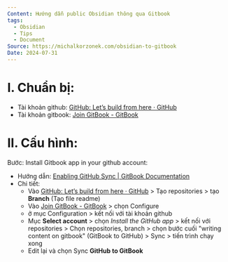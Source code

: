 ```yaml
---
Content: Hướng dẫn public Obsidian thông qua Gitbook
tags:
  - Obsidian
  - Tips
  - Document
Source: https://michalkorzonek.com/obsidian-to-gitbook
Date: 2024-07-31
---
```

# I. Chuẩn bị:
- Tài khoản github: [GitHub: Let’s build from here · GitHub](https://github.com/)
- Tài khoản gitbook: [Join GitBook - GitBook](https://app.gitbook.com/)
# II. Cấu hình:
Bước: Install Gitbook app in your github account:
- Hướng dẫn: [Enabling GitHub Sync | GitBook Documentation](https://docs.gitbook.com/integrations/git-sync/enabling-github-sync)
- Chi tiết:
	- Vào [GitHub: Let’s build from here · GitHub](https://github.com/) > Tạo repositories > tạo **Branch** (Tạo file readme)
	- Vào [Join GitBook - GitBook](https://app.gitbook.com/) > chọn Configure
	- ở mục Configuration > kết nối với tài khoản github
	- Mục **Select account** > chọn *Install the GitHub app* > kết nối với repositories > Chọn repositories, branch > chọn bước cuối "writing content on gitbook" (GitBook to GitHub) > Sync > tiến trình chạy xong
	- Edit lại và chọn Sync **GitHub to GitBook**
